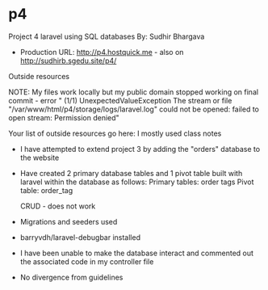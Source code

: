 # p4
Project 4 laravel using SQL databases
By: Sudhir Bhargava
+ Production URL: <http://p4.hostquick.me> - also on http://sudhirb.sgedu.site/p4/

Outside resources

NOTE: My files work locally but my public domain stopped working on final commit - error " (1/1) UnexpectedValueException
The stream or file "/var/www/html/p4/storage/logs/laravel.log" could not be opened: failed to open stream: Permission denied"

Your list of outside resources go here: I mostly used class notes 

- I have attempted to extend project 3 by adding the "orders" database to the website
- Have created 2 primary database tables and 1 pivot table built with laravel within the database as follows:
	Primary tables:
	order
	tags
	Pivot table:
	order_tag
	
	CRUD - does not work
	
- Migrations and seeders used 
- barryvdh/laravel-debugbar installed
- I have been unable to make the database interact and commented out the associated code in my controller file
- No divergence from guidelines









